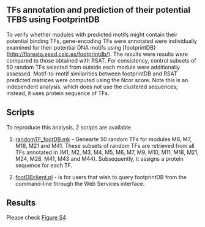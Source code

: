 ## TFs annotation and prediction of their potential TFBS using FootprintDB

To verify whether modules with predicted motifs might contain their potential binding TFs, gene-encoding TFs were annotated were individually examined for their potential DNA motifs using [footprintDB}(http://floresta.eead.csic.es/footprintdb/).
The results were results were compared to those obtained with RSAT.
For consistency, control subsets of 50 random TFs selected from outside each module were additionally assessed. 
Motif-to-motif similarities between footprintDB and RSAT predicted matrices were computed using the Ncor score. 
Note this is an independent analysis, which does not use the clustered sequences; instead, it uses protein sequence of TFs. 


## Scripts
To reproduce this analysis, 2 scripts are available
1. [randomTF_footDB.mk](https://github.com/eead-csic-compbio/coexpression_motif_discovery/blob/master/footprintdb_predictions/randomTF_footdb.mk) - Genearte 50 random TFs for modules M6, M7, M18, M21 and M41. These subsets of random TFs are retrieved from all TFs annotated in 
(M1, M2, M3, M4, M5, M6, M7, M9, M10, M11, M18, M21, M24, M28, M41, M43 and M44). Subsequently, it assigns a protein sequence for each TF.

2. [footDBclient.pl](https://github.com/eead-csic-compbio/footprintDBclient/blob/main/footDBclient.pl) - is for users that wish to query footprintDB from the command-line through the Web Services interface.


## Results
Please check [Figure S4](https://github.com/eead-csic-compbio/coexpression_motif_discovery/blob/master/footprintdb_predictions/Figure%20S4.pdf)
